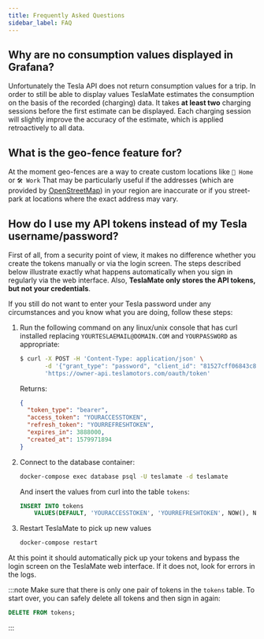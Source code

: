 ```yaml
---
title: Frequently Asked Questions
sidebar_label: FAQ
---
```


## Why are no consumption values displayed in Grafana?

Unfortunately the Tesla API does not return consumption values for a trip. In order to still be able to display values TeslaMate estimates the consumption on the basis of the recorded (charging) data. It takes **at least two** charging sessions before the first estimate can be displayed. Each charging session will slightly improve the accuracy of the estimate, which is applied retroactively to all data.

## What is the geo-fence feature for?

At the moment geo-fences are a way to create custom locations like `🏡 Home` or `🛠️ Work` That may be particularly useful if the addresses (which are provided by [OpenStreetMap](https://www.openstreetmap.org)) in your region are inaccurate or if you street-park at locations where the exact address may vary.

## How do I use my API tokens instead of my Tesla username/password?

First of all, from a security point of view, it makes no difference whether you create the tokens manually or via the login screen. The steps described below illustrate exactly what happens automatically when you sign in regularly via the web interface. Also, **TeslaMate only stores the API tokens, but not your credentials**.

If you still do not want to enter your Tesla password under any circumstances and you know what you are doing, follow these steps:

1. Run the following command on any linux/unix console that has curl installed replacing `YOURTESLAEMAIL@DOMAIN.COM` and `YOURPASSWORD` as appropriate:

   ```bash
   $ curl -X POST -H 'Content-Type: application/json' \
          -d '{"grant_type": "password", "client_id": "81527cff06843c8634fdc09e8ac0abefb46ac849f38fe1e431c2ef2106796384", "client_secret": "c7257eb71a564034f9419ee651c7d0e5f7aa6bfbd18bafb5c5c033b093bb2fa3", "email": "YOURTESLAEMAIL@DOMAIN.COM","password": "YOURPASSWORD"}' \
          'https://owner-api.teslamotors.com/oauth/token'
   ```

   Returns:

   ```json {3-4}
   {
     "token_type": "bearer",
     "access_token": "YOURACCESSTOKEN",
     "refresh_token": "YOURREFRESHTOKEN",
     "expires_in": 3888000,
     "created_at": 1579971894
   }
   ```

2. Connect to the database container:

   ```bash
   docker-compose exec database psql -U teslamate -d teslamate
   ```

   And insert the values from curl into the table `tokens`:

   ```sql
   INSERT INTO tokens
       VALUES(DEFAULT, 'YOURACCESSTOKEN', 'YOURREFRESHTOKEN', NOW(), NOW());
   ```

3. Restart TeslaMate to pick up new values

   ```bash
   docker-compose restart
   ```

At this point it should automatically pick up your tokens and bypass the login screen on the TeslaMate web interface. If it does not, look for errors in the logs.

:::note
Make sure that there is only one pair of tokens in the `tokens` table. To start over, you can safely delete all tokens and then sign in again:

```sql
DELETE FROM tokens;
```

:::
